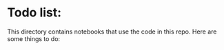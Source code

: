 # Todo list:

This directory contains notebooks that use the code in this repo. Here are some things to do:


